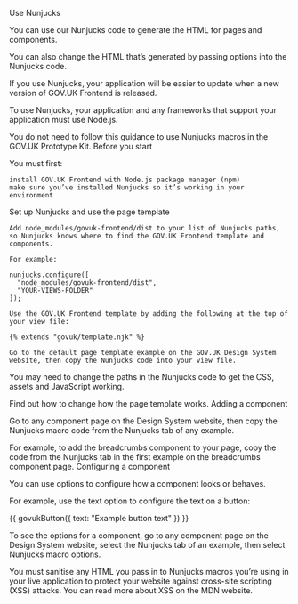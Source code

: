 Use Nunjucks

You can use our Nunjucks code to generate the HTML for pages and components.

You can also change the HTML that’s generated by passing options into the Nunjucks code.

If you use Nunjucks, your application will be easier to update when a new version of GOV.UK Frontend is released.

To use Nunjucks, your application and any frameworks that support your application must use Node.js.

You do not need to follow this guidance to use Nunjucks macros in the GOV.UK Prototype Kit.
Before you start

You must first:

    install GOV.UK Frontend with Node.js package manager (npm)
    make sure you’ve installed Nunjucks so it’s working in your environment

Set up Nunjucks and use the page template

    Add node_modules/govuk-frontend/dist to your list of Nunjucks paths, so Nunjucks knows where to find the GOV.UK Frontend template and components.

    For example:

    nunjucks.configure([
      "node_modules/govuk-frontend/dist",
      "YOUR-VIEWS-FOLDER"
    ]);

    Use the GOV.UK Frontend template by adding the following at the top of your view file:

    {% extends "govuk/template.njk" %}

    Go to the default page template example on the GOV.UK Design System website, then copy the Nunjucks code into your view file.

You may need to change the paths in the Nunjucks code to get the CSS, assets and JavaScript working.

Find out how to change how the page template works.
Adding a component

Go to any component page on the Design System website, then copy the Nunjucks macro code from the Nunjucks tab of any example.

For example, to add the breadcrumbs component to your page, copy the code from the Nunjucks tab in the first example on the breadcrumbs component page.
Configuring a component

You can use options to configure how a component looks or behaves.

For example, use the text option to configure the text on a button:

{{ govukButton({
  text: "Example button text"
}) }}

To see the options for a component, go to any component page on the Design System website, select the Nunjucks tab of an example, then select Nunjucks macro options.

You must sanitise any HTML you pass in to Nunjucks macros you’re using in your live application to protect your website against cross-site scripting (XSS) attacks. You can read more about XSS on the MDN website.